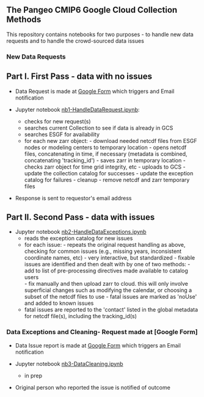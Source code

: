 ## The Pangeo CMIP6 Google Cloud Collection Methods

This repository contains notebooks for two purposes - to handle new data requests and to handle the crowd-sourced data issues

### New Data Requests 
## Part I. First Pass - data with no issues
- Data Request is made at [Google Form](https://docs.google.com/forms/d/1g3rfuLBG6eOdoeN1hnGo2H_yB_aTL1MZLe3Rlx3eUNg/edit?usp=sharing) which triggers and Email notification

- Jupyter notebook
[nb1-HandleDataRequest.ipynb](notebooks/nb1-HandleDataRequest.ipynb):
   - checks for new request(s)
   - searches current Collection to see if data is already in GCS
   - searches ESGF for availability 
   - for each new zarr object:
         - download needed netcdf files from ESGF nodes or modeling centers to temporary location
         - opens netcdf files, concatenating in time, if necessary  (metadata is combined, concatenating 'tracking_id')
         - saves zarr in temporary location
         - checks zarr object for time grid integrity, etc
         - uploads to GCS
         - update the collection catalog for successes
         - update the exception catalog for failures
         - cleanup - remove netcdf and zarr temporary files
         
- Response is sent to requestor's email address

## Part II. Second Pass - data with issues
- Jupyter notebook [nb2-HandleDataExceptions.ipynb]()
   - reads the exception catalog for new issues
   - for each issue:
         - repeats the original request handling as above, checking for common issues (e.g., missing years, inconsistent coordinate names, etc)
         - very interactive, but standardized
         - fixable issues are identified and then dealt with by one of two methods:
              - add to list of pre-processing directives made available to catalog users   
              - fix manually and then upload zarr to cloud. this will only involve superficial changes such as modifying the  calendar, or choosing a subset of the netcdf files to use
         - fatal issues are marked as 'noUse' and added to known issues
   - fatal issues are reported to the 'contact' listed in the global metadata for netcdf file(s), including the tracking_id(s)

### Data Exceptions and Cleaning- Request made at [Google Form]
- Data Issue report is made at [Google Form](https://docs.google.com/forms/d/1Qym-88kZ2iNDIzbz5mmWDXZ8HtsyP-QhT_Q62dVCvwc/edit?usp=sharing) which triggers an Email notification

- Jupyter notebook [nb3-DataCleaning.ipynb]()
   - in prep

- Original person who reported the issue is notified of outcome
